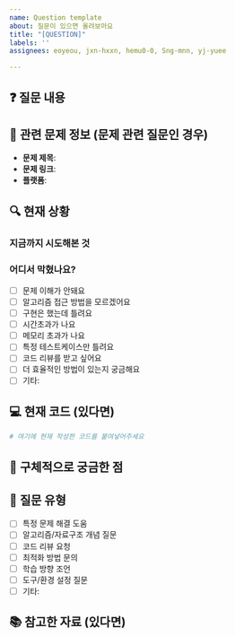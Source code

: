```yaml
---
name: Question template
about: 질문이 있으면 올려보아요
title: "[QUESTION]"
labels: ''
assignees: eoyeou, jxn-hxxn, hemu0-0, Sng-mnn, yj-yuee

---
```


## ❓ 질문 내용
<!-- 궁금한 점을 구체적으로 작성해주세요 -->

## 📝 관련 문제 정보 (문제 관련 질문인 경우)
- **문제 제목**: 
- **문제 링크**: 
- **플랫폼**: 

## 🔍 현재 상황
### 지금까지 시도해본 것
<!-- 어떤 방법들을 시도해봤는지 설명해주세요 -->

### 어디서 막혔나요?
- [ ] 문제 이해가 안돼요
- [ ] 알고리즘 접근 방법을 모르겠어요
- [ ] 구현은 했는데 틀려요
- [ ] 시간초과가 나요
- [ ] 메모리 초과가 나요
- [ ] 특정 테스트케이스만 틀려요
- [ ] 코드 리뷰를 받고 싶어요
- [ ] 더 효율적인 방법이 있는지 궁금해요
- [ ] 기타: 

## 💻 현재 코드 (있다면)
```python
# 여기에 현재 작성한 코드를 붙여넣어주세요
```

## 🤔 구체적으로 궁금한 점
<!-- 정확히 어떤 부분이 궁금한지 구체적으로 작성해주세요 -->

## 🎯 질문 유형
- [ ] 특정 문제 해결 도움
- [ ] 알고리즘/자료구조 개념 질문
- [ ] 코드 리뷰 요청
- [ ] 최적화 방법 문의
- [ ] 학습 방향 조언
- [ ] 도구/환경 설정 질문
- [ ] 기타: 

## 📚 참고한 자료 (있다면)
<!-- 이미 찾아본 자료나 참고한 링크가 있다면 공유해주세요 -->
